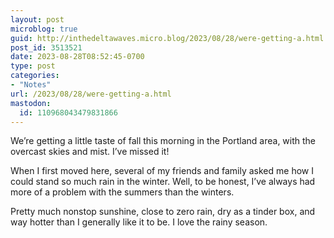 ```yaml
---
layout: post
microblog: true
guid: http://inthedeltawaves.micro.blog/2023/08/28/were-getting-a.html
post_id: 3513521
date: 2023-08-28T08:52:45-0700
type: post
categories:
- "Notes"
url: /2023/08/28/were-getting-a.html
mastodon:
  id: 110968043479831866
---
```

We’re getting a little taste of fall this morning in the Portland area, with the overcast skies and mist. I’ve missed it!  

When I first moved here, several of my friends and family asked me how I could stand so much rain in the winter. Well, to be honest, I’ve always had more of a problem with the summers than the winters.

Pretty much nonstop sunshine, close to zero rain, dry as a tinder box, and way hotter than I generally like it to be. I love the rainy season. 
